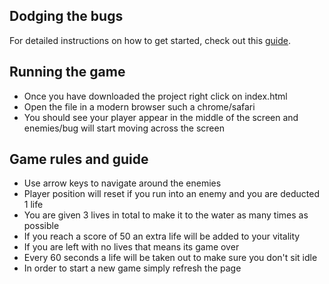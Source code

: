 ## Dodging the bugs

For detailed instructions on how to get started, check out this [guide](https://docs.google.com/document/d/1v01aScPjSWCCWQLIpFqvg3-vXLH2e8_SZQKC8jNO0Dc/pub?embedded=true).

## Running the game

- Once you have downloaded the project right click on index.html
- Open the file in a modern browser such a chrome/safari
- You should see your player appear in the middle of the screen and enemies/bug will start moving across the screen

## Game rules and guide

- Use arrow keys to navigate around the enemies
- Player position will reset if you run into an enemy and you are deducted 1 life
- You are given 3 lives in total to make it to the water as many times as possible
- If you reach a score of 50 an extra life will be added to your vitality
- If you are left with no lives that means its game over
- Every 60 seconds a life will be taken out to make sure you don't sit idle
- In order to start a new game simply refresh the page

